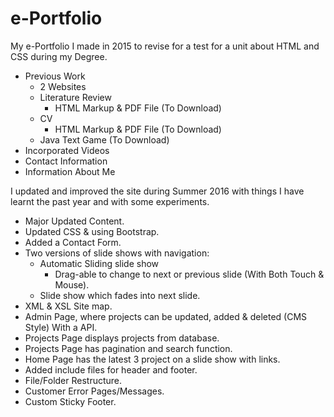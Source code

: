 # e-Portfolio

My e-Portfolio I made in 2015 to revise for a test for a unit about HTML and CSS during my Degree.
* Previous Work
    * 2 Websites
    * Literature Review
        * HTML Markup &amp; PDF File (To Download)
    * CV
        * HTML Markup &amp; PDF File (To Download)
    * Java Text Game (To Download)
* Incorporated Videos
* Contact Information
* Information About Me

I updated and improved the site during Summer 2016 with things I have learnt the past year and with some experiments.
* Major Updated Content.
* Updated CSS &amp; using Bootstrap.
* Added a Contact Form.
* Two versions of slide shows with navigation:
    * Automatic Sliding slide show
        * Drag-able to change to next or previous slide (With Both Touch &amp; Mouse).
    * Slide show which fades into next slide.
* XML &amp; XSL Site map.
* Admin Page, where projects can be updated, added &amp; deleted (CMS Style) With a API.
* Projects Page displays projects from database.
* Projects Page has pagination and search function.
* Home Page has the latest 3 project on a slide show with links.
* Added include files for header and footer.
* File/Folder Restructure.
* Customer Error Pages/Messages.
* Custom Sticky Footer.